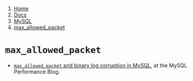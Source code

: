 <!-- -
Title: max_allowed_packet
First Published: 2012-05-15
- -->

<ol class="breadcrumb" itemprop="breadcrumb">
	<li><a href="/">Home</a></li>
	<li><a href="/docs/">Docs</a></li>
	<li><a href="/docs/mysql/">MySQL</a></li>
	<li><a href="/docs/mysql/max_allowed_packet.html">max_allowed_packet</a></li>
</ol>

`max_allowed_packet`
====================

*   [`max_allowed_packet` and binary log corruption in MySQL](http://www.mysqlperformanceblog.com/2014/05/14/max_allowed_packet-and-binary-log-corruption-in-mysql/), 
    at the MySQL Performance Blog.
